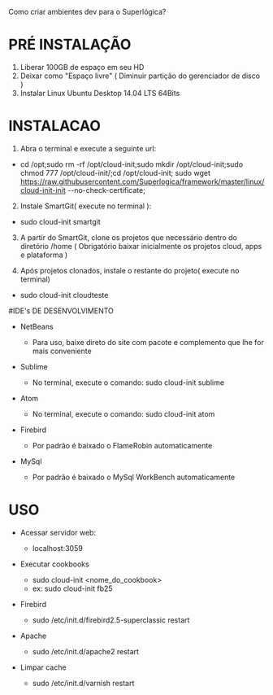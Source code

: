 Como criar ambientes dev para o Superlógica?

# PRÉ INSTALAÇÃO

1. Liberar 100GB de espaço em seu HD
2. Deixar como "Espaço livre" ( Diminuir partição do gerenciador de disco )
3. Instalar Linux Ubuntu Desktop 14.04 LTS 64Bits

# INSTALACAO

1. Abra o terminal e execute a seguinte url:
 - cd /opt;sudo rm -rf /opt/cloud-init;sudo mkdir /opt/cloud-init;sudo chmod 777 /opt/cloud-init/;cd /opt/cloud-init; sudo wget https://raw.githubusercontent.com/Superlogica/framework/master/linux/cloud-init-init --no-check-certificate;

2. Instale SmartGit( execute no terminal ):
 - sudo cloud-init smartgit

3. A partir do SmartGit, clone os projetos que necessário dentro do diretório /home
( Obrigatório baixar inicialmente os projetos cloud, apps e plataforma )

4. Após projetos clonados, instale o restante do projeto( execute no terminal)
 - sudo cloud-init cloudteste
 
#IDE's DE DESENVOLVIMENTO
- NetBeans
	- Para uso, baixe direto do site com pacote e complemento que lhe for mais conveniente

- Sublime
	- No terminal, execute o comando: sudo cloud-init sublime

- Atom
	- No terminal, execute o comando: sudo cloud-init atom

- Firebird
	- Por padrão é baixado o FlameRobin automaticamente

- MySql
	- Por padrão é baixado o MySql WorkBench automaticamente	

# USO

- Acessar servidor web: 
	- localhost:3059

- Executar cookbooks
	- sudo cloud-init <nome_do_cookbook>
	- ex: sudo cloud-init fb25

- Firebird
	- sudo /etc/init.d/firebird2.5-superclassic restart

- Apache
	- sudo /etc/init.d/apache2 restart

- Limpar cache
	- sudo /etc/init.d/varnish restart
 




